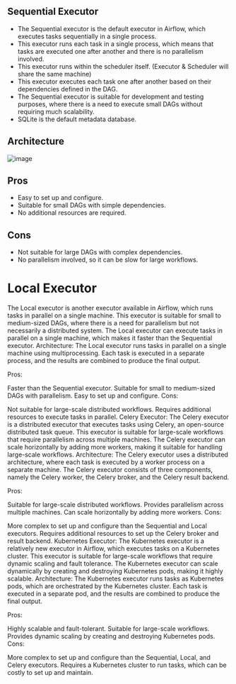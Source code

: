 ## Sequential Executor
- The Sequential executor is the default executor in Airflow, which executes tasks sequentially in a single process. 
- This executor runs each task in a single process, which means that tasks are executed one after another and there is no parallelism involved. 
- This executor runs within the scheduler itself. (Executor & Scheduler will share the same machine)
- This executor executes each task one after another based on their dependencies defined in the DAG.
- The Sequential executor is suitable for development and testing purposes, where there is a need to execute small DAGs without requiring much scalability.
- SQLite is the default metadata database.

## Architecture  
![image](https://user-images.githubusercontent.com/117569148/232091725-a523232c-d7f0-466a-9cc7-0b0bc2537e91.png)

## Pros
- Easy to set up and configure.
- Suitable for small DAGs with simple dependencies.
- No additional resources are required.

## Cons
- Not suitable for large DAGs with complex dependencies.
- No parallelism involved, so it can be slow for large workflows.

# Local Executor
The Local executor is another executor available in Airflow, which runs tasks in parallel on a single machine. This executor is suitable for small to medium-sized DAGs, where there is a need for parallelism but not necessarily a distributed system. The Local executor can execute tasks in parallel on a single machine, which makes it faster than the Sequential executor.
Architecture:
The Local executor runs tasks in parallel on a single machine using multiprocessing. Each task is executed in a separate process, and the results are combined to produce the final output.

Pros:

Faster than the Sequential executor.
Suitable for small to medium-sized DAGs with parallelism.
Easy to set up and configure.
Cons:

Not suitable for large-scale distributed workflows.
Requires additional resources to execute tasks in parallel.
Celery Executor:
The Celery executor is a distributed executor that executes tasks using Celery, an open-source distributed task queue. This executor is suitable for large-scale workflows that require parallelism across multiple machines. The Celery executor can scale horizontally by adding more workers, making it suitable for handling large-scale workflows.
Architecture:
The Celery executor uses a distributed architecture, where each task is executed by a worker process on a separate machine. The Celery executor consists of three components, namely the Celery worker, the Celery broker, and the Celery result backend.

Pros:

Suitable for large-scale distributed workflows.
Provides parallelism across multiple machines.
Can scale horizontally by adding more workers.
Cons:

More complex to set up and configure than the Sequential and Local executors.
Requires additional resources to set up the Celery broker and result backend.
Kubernetes Executor:
The Kubernetes executor is a relatively new executor in Airflow, which executes tasks on a Kubernetes cluster. This executor is suitable for large-scale workflows that require dynamic scaling and fault tolerance. The Kubernetes executor can scale dynamically by creating and destroying Kubernetes pods, making it highly scalable.
Architecture:
The Kubernetes executor runs tasks as Kubernetes pods, which are orchestrated by the Kubernetes cluster. Each task is executed in a separate pod, and the results are combined to produce the final output.

Pros:

Highly scalable and fault-tolerant.
Suitable for large-scale workflows.
Provides dynamic scaling by creating and destroying Kubernetes pods.
Cons:

More complex to set up and configure than the Sequential, Local, and Celery executors.
Requires a Kubernetes cluster to run tasks, which can be costly to set up and maintain.
